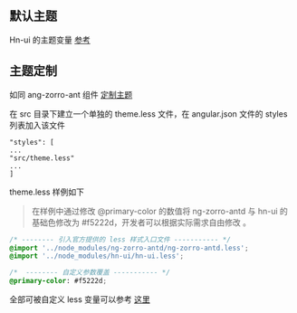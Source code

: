 ## 默认主题

Hn-ui 的主题变量 [参考](https://github.com/piluohen/hn-ui/blob/master/components/style/theme.less)

## 主题定制

如同 ang-zorro-ant 组件 [定制主题](https://ng.ant.design/version/7.5.x/docs/customize-theme/zh)

在 src 目录下建立一个单独的 theme.less 文件，在 angular.json 文件的 styles 列表加入该文件

```JS
"styles": [
...
"src/theme.less"
...
]
```

theme.less 样例如下

> 在样例中通过修改 @primary-color 的数值将 ng-zorro-antd 与 hn-ui 的基础色修改为 #f5222d，开发者可以根据实际需求自由修改
> 。

```css
/* -------- 引入官方提供的 less 样式入口文件 ----------- */
@import '../node_modules/ng-zorro-antd/ng-zorro-antd.less';
@import '../node_modules/hn-ui/hn-ui.less';

/*  -------- 自定义参数覆盖 ----------- */
@primary-color: #f5222d;
```

全部可被自定义 less 变量可以参考
[这里](https://github.com/NG-ZORRO/ng-zorro-antd/blob/master/scripts/site/_site/doc/theme.less)
